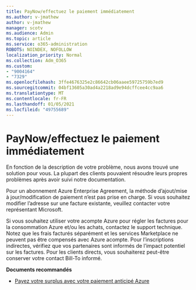 ```yaml
---
title: PayNow/effectuez le paiement immédiatement
ms.author: v-jmathew
author: v-jmathew
manager: scotv
ms.audience: Admin
ms.topic: article
ms.service: o365-administration
ROBOTS: NOINDEX, NOFOLLOW
localization_priority: Normal
ms.collection: Adm_O365
ms.custom:
- "9004164"
- "7329"
ms.openlocfilehash: 3ffe4676325e2c86642cb06aaee59725759b7ed9
ms.sourcegitcommit: 04bf13605a30ad4a2218ad9e94dcffcee4cc9aa6
ms.translationtype: MT
ms.contentlocale: fr-FR
ms.lasthandoff: 01/05/2021
ms.locfileid: "49755689"
---
```

# <a name="paynowmake-payment-immediately"></a>PayNow/effectuez le paiement immédiatement

En fonction de la description de votre problème, nous avons trouvé une solution pour vous. La plupart des clients pouvaient résoudre leurs propres problèmes après avoir suivi notre documentation.

Pour un abonnement Azure Enterprise Agreement, la méthode d’ajout/mise à jour/modification de paiement n’est pas prise en charge. Si vous souhaitez modifier l’adresse sur une facture existante, veuillez contacter votre représentant Microsoft.

Si vous souhaitez utiliser votre acompte Azure pour régler les factures pour la consommation Azure et/ou les achats, contactez le support technique. Notez que les frais facturés séparément et les services Marketplace ne peuvent pas être compensés avec Azure acompte. Pour l’inscriptions indirectes, vérifiez que vos partenaires sont informés de l’impact potentiel sur les factures. Pour les clients directs, vous souhaiterez peut-être conserver votre contact Bill-To informé.

**Documents recommandés**

- [Payez votre surplus avec votre paiement anticipé Azure](https://docs.microsoft.com/azure/cost-management-billing/manage/ea-portal-enrollment-invoices#pay-your-overage-with-your-azure-prepayment)
